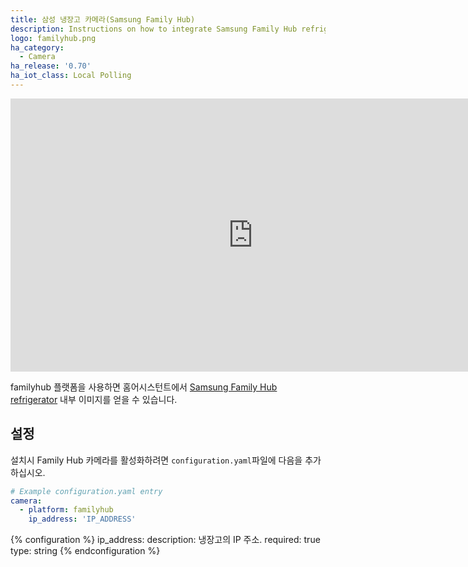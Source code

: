 ```yaml
---
title: 삼성 냉장고 카메라(Samsung Family Hub)
description: Instructions on how to integrate Samsung Family Hub refrigerator cameras within Home Assistant.
logo: familyhub.png
ha_category:
  - Camera
ha_release: '0.70'
ha_iot_class: Local Polling
---
```


<div class='videoWrapper'>
<iframe width="776" height="437" src="https://www.youtube.com/embed/MATe2WnAGE4" frameborder="0" allow="accelerometer; autoplay; encrypted-media; gyroscope; picture-in-picture" allowfullscreen></iframe>
</div>

familyhub 플랫폼을 사용하면 홈어시스턴트에서 [Samsung Family Hub refrigerator](https://www.samsung.com/us/explore/family-hub-refrigerator/connected-hub/) 내부 이미지를 얻을 수 있습니다.

## 설정 

설치시 Family Hub 카메라를 활성화하려면 `configuration.yaml`파일에 다음을 추가하십시오.

```yaml
# Example configuration.yaml entry
camera:
  - platform: familyhub
    ip_address: 'IP_ADDRESS'
```

{% configuration %}
ip_address:
  description: 냉장고의 IP 주소.
  required: true
  type: string
{% endconfiguration %}
